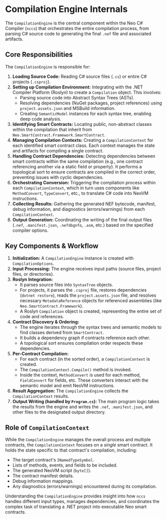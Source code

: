 # Compilation Engine Internals

The `CompilationEngine` is the central component within the Neo C# Compiler (`nccs`) that orchestrates the entire compilation process, from parsing C# source code to generating the final `.nef` file and associated artifacts.

## Core Responsibilities

The `CompilationEngine` is responsible for:

1.  **Loading Source Code:** Reading C# source files (`.cs`) or entire C# projects (`.csproj`).
2.  **Setting up Compilation Environment:** Integrating with the .NET Compiler Platform (Roslyn) to create a `Compilation` object. This involves:
    *   Parsing source code into Abstract Syntax Trees (ASTs).
    *   Resolving dependencies (NuGet packages, project references) using `project.assets.json` and MSBuild information.
    *   Creating `SemanticModel` instances for each syntax tree, enabling deep code analysis.
3.  **Identifying Smart Contracts:** Locating public, non-abstract classes within the compilation that inherit from `Neo.SmartContract.Framework.SmartContract`.
4.  **Managing Compilation Contexts:** Creating a `CompilationContext` for each identified smart contract class. Each context manages the state and artifacts for compiling a single contract.
5.  **Handling Contract Dependencies:** Detecting dependencies between smart contracts within the same compilation (e.g., one contract referencing another via a static field or property). It performs a topological sort to ensure contracts are compiled in the correct order, preventing issues with cyclic dependencies.
6.  **Orchestrating Conversion:** Triggering the compilation process within each `CompilationContext`, which in turn uses components like `MethodConvert`, `TypeConvert`, etc., to translate C# code into NeoVM instructions.
7.  **Collecting Results:** Gathering the generated NEF bytecode, manifest, debug information, and diagnostics (errors/warnings) from each `CompilationContext`.
8.  **Output Generation:** Coordinating the writing of the final output files (`.nef`, `.manifest.json`, `.nefdbgnfo`, `.asm`, etc.) based on the specified compiler options.

## Key Components & Workflow

1.  **Initialization:** A `CompilationEngine` instance is created with `CompilationOptions`.
2.  **Input Processing:** The engine receives input paths (source files, project files, or directories).
3.  **Roslyn Integration:**
    *   It parses source files into `SyntaxTree` objects.
    *   For projects, it parses the `.csproj` file, restores dependencies (`dotnet restore`), reads the `project.assets.json` file, and resolves necessary `MetadataReference` objects for referenced assemblies (like `Neo.SmartContract.Framework`).
    *   A Roslyn `Compilation` object is created, representing the entire set of code and references.
4.  **Contract Discovery & Ordering:**
    *   The engine iterates through the syntax trees and semantic models to find classes derived from `SmartContract`.
    *   It builds a dependency graph if contracts reference each other.
    *   A topological sort ensures compilation order respects these dependencies.
5.  **Per-Contract Compilation:**
    *   For each contract (in the sorted order), a `CompilationContext` is created.
    *   The `CompilationContext.Compile()` method is invoked.
    *   Inside the context, `MethodConvert` is used for each method, `FieldConvert` for fields, etc. These converters interact with the semantic model and emit NeoVM instructions.
6.  **Result Aggregation:** The `CompilationEngine` collects the `CompilationContext` results.
7.  **Output Writing (handled by `Program.cs`):** The main program logic takes the results from the engine and writes the `.nef`, `.manifest.json`, and other files to the designated output directory.

## Role of `CompilationContext`

While the `CompilationEngine` manages the overall process and multiple contracts, the `CompilationContext` focuses on a *single* smart contract. It holds the state specific to that contract's compilation, including:

*   The target contract's `INamedTypeSymbol`.
*   Lists of methods, events, and fields to be included.
*   The generated NeoVM script (`byte[]`).
*   The contract manifest details.
*   Debug information mappings.
*   Any diagnostics (errors/warnings) encountered during its compilation.

Understanding the `CompilationEngine` provides insight into how `nccs` handles different input types, manages dependencies, and coordinates the complex task of translating a .NET project into executable Neo smart contracts.
